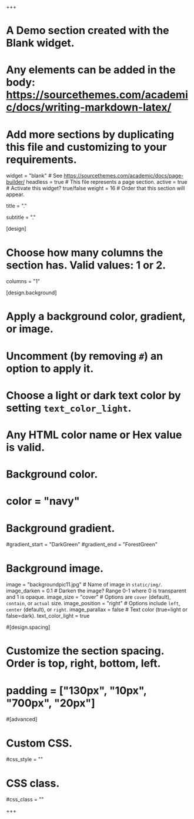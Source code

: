 +++
# A Demo section created with the Blank widget.
# Any elements can be added in the body: https://sourcethemes.com/academic/docs/writing-markdown-latex/
# Add more sections by duplicating this file and customizing to your requirements.

widget = "blank"  # See https://sourcethemes.com/academic/docs/page-builder/
headless = true  # This file represents a page section.
active = true  # Activate this widget? true/false
weight = 16  # Order that this section will appear.

title = "."










subtitle = "."

[design]
  # Choose how many columns the section has. Valid values: 1 or 2.
  columns = "1"

[design.background]
  # Apply a background color, gradient, or image.
  #   Uncomment (by removing `#`) an option to apply it.
  #   Choose a light or dark text color by setting `text_color_light`.
  #   Any HTML color name or Hex value is valid.

  # Background color.
  # color = "navy"
  
  # Background gradient.
  #gradient_start = "DarkGreen"
  #gradient_end = "ForestGreen"
  
  # Background image.
 image = "backgroundpic11.jpg"  # Name of image in `static/img/`.
 image_darken = 0.1  # Darken the image? Range 0-1 where 0 is transparent and 1 is opaque.
 image_size = "cover"  #  Options are `cover` (default), `contain`, or `actual` size.
 image_position = "right"  # Options include `left`, `center` (default), or `right`.
 image_parallax = false   # Text color (true=light or false=dark).
  text_color_light = true

  #[design.spacing]
  # Customize the section spacing. Order is top, right, bottom, left.
  # padding = ["130px", "10px", "700px", "20px"]
  #[advanced]
  # Custom CSS. 
  #css_style = ""
 
  # CSS class.
  #css_class = ""




+++







